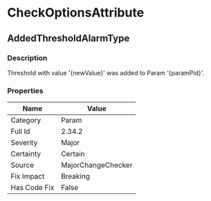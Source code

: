 ﻿---  
uid: MajorChangeChecker_2_34_2  
---

# CheckOptionsAttribute

## AddedThresholdAlarmType

### Description

Threshold with value '{newValue}' was added to Param '{paramPid}'.

### Properties

| Name         | Value              |
| ------------ | ------------------ |
| Category     | Param              |
| Full Id      | 2.34.2             |
| Severity     | Major              |
| Certainty    | Certain            |
| Source       | MajorChangeChecker |
| Fix Impact   | Breaking           |
| Has Code Fix | False              |
